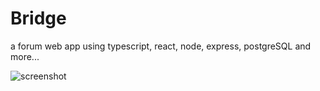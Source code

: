 # Bridge

a forum web app using typescript, react, node, express, postgreSQL and more...

![screenshot](https://i.ibb.co/ByLdk29/Screenshot-2021-08-03-at-4-17-34-PM.png)
